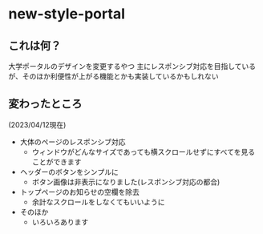 # new-style-portal

## これは何？
大学ポータルのデザインを変更するやつ
主にレスポンシブ対応を目指しているが、そのほか利便性が上がる機能とかも実装しているかもしれない

## 変わったところ
(2023/04/12現在)
 - 大体のページのレスポンシブ対応
   - ウィンドウがどんなサイズであっても横スクロールせずにすべてを見ることができます
 - ヘッダーのボタンをシンプルに
   - ボタン画像は非表示になりました(レスポンシブ対応の都合)
 - トップページのお知らせの空欄を除去
   - 余計なスクロールをしなくてもいいように
 - そのほか
   - いろいろあります
